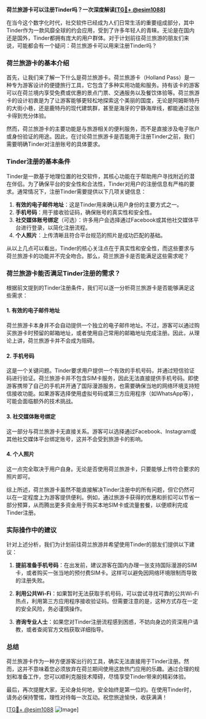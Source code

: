 **荷兰旅游卡可以注册Tinder吗？一次深度解读[[TG💪+ @esim1088](https://t.me/s/esim1088)]**

在当今这个数字化时代，社交软件已经成为人们日常生活的重要组成部分，其中Tinder作为一款风靡全球的约会应用，受到了许多年轻人的青睐。无论是在国内还是国外，Tinder都拥有庞大的用户群体。对于计划前往荷兰旅游的朋友们来说，可能都会有一个疑问：荷兰旅游卡可以用来注册Tinder吗？

### 荷兰旅游卡的基本介绍

首先，让我们来了解一下什么是荷兰旅游卡。荷兰旅游卡（Holland Pass）是一种专为游客设计的便捷旅行工具，它包含了多种实用功能和服务。持有该卡的游客可以在荷兰境内享受免费或优惠的景点门票、交通服务以及餐饮体验等。荷兰旅游卡的设计初衷是为了让游客能够更轻松地探索这个美丽的国度，无论是阿姆斯特丹的大街小巷，还是鹿特丹的现代建筑群，甚至是海牙的宁静海岸线，都能通过这张卡得到充分体验。

然而，荷兰旅游卡的主要功能是与旅游相关的便利服务，而不是直接涉及电子账户或身份验证的用途。因此，在讨论荷兰旅游卡是否能用于注册Tinder之前，我们需要明确Tinder对注册账号的具体要求。

### Tinder注册的基本条件

Tinder是一款基于地理位置的社交软件，其核心功能在于帮助用户寻找附近的潜在伴侣。为了确保平台的安全性和合法性，Tinder对用户的注册信息有严格的要求。通常情况下，注册Tinder需要提供以下几项关键信息：

1. **有效的电子邮件地址**：这是Tinder用来确认用户身份的主要方式之一。
2. **手机号码**：用于接收验证码，确保账号的真实性和安全性。
3. **社交媒体账号绑定**（可选）：许多用户会选择通过Facebook或其他社交媒体平台进行登录，以简化注册流程。
4. **个人照片**：上传清晰且符合平台规范的照片是成功匹配的基础。

从以上几点可以看出，Tinder的核心关注点在于真实性和安全性，而这些要求与荷兰旅游卡的功能并不完全吻合。那么，荷兰旅游卡是否能满足这些需求呢？

### 荷兰旅游卡能否满足Tinder注册的需求？

根据前文提到的Tinder注册条件，我们可以逐一分析荷兰旅游卡是否能够满足这些需求：

#### 1. 有效的电子邮件地址
荷兰旅游卡本身并不会自动提供一个独立的电子邮件地址。不过，游客可以通过购买旅游卡时预留的邮箱地址，或者使用自己常用的邮箱地址完成注册。因此，从理论上讲，荷兰旅游卡并不会成为阻碍。

#### 2. 手机号码
这是一个关键问题。Tinder要求用户提供一个有效的手机号码，并通过短信验证码进行验证。荷兰旅游卡并不包含SIM卡服务，因此无法直接提供手机号码。即使游客携带了自己的手机并开通了国际漫游服务，也需要确保当地的网络环境支持短信接收功能。如果游客选择使用虚拟号码或第三方应用程序（如WhatsApp等），可能会面临额外的技术挑战。

#### 3. 社交媒体账号绑定
这一部分与荷兰旅游卡无直接关系。游客可以选择通过Facebook、Instagram或其他社交媒体平台绑定账号，这并不会受到旅游卡的影响。

#### 4. 个人照片
这一点完全取决于用户自身。无论是否使用荷兰旅游卡，只要能够上传符合要求的照片即可。

综上所述，荷兰旅游卡虽然不能直接解决Tinder注册中的所有问题，但它仍然可以在一定程度上为游客提供便利。例如，通过旅游卡获得的优惠和折扣可以节省一部分预算，从而腾出更多资金用于购买本地SIM卡或流量套餐，以便顺利完成Tinder注册。

### 实际操作中的建议

针对上述分析，我们为计划前往荷兰旅游并希望使用Tinder的朋友们提供以下建议：

1. **提前准备手机号码**：在出发前，建议游客在国内办理一张支持国际漫游的SIM卡，或者购买一张当地的预付费SIM卡。这样可以避免因网络环境限制而导致的注册失败。

2. **利用公共Wi-Fi**：如果暂时无法获取手机号码，可以尝试寻找可靠的公共Wi-Fi热点，利用第三方应用程序接收验证码。但需要注意的是，这种方式存在一定的安全风险，务必谨慎操作。

3. **咨询专业人士**：如果您对Tinder注册流程感到困惑，不妨向身边的资深用户请教，或者查阅官方文档获取详细指导。

### 总结

荷兰旅游卡作为一种方便游客出行的工具，确实无法直接用于Tinder注册。然而，这并不意味着您必须放弃在荷兰期间使用这款热门应用的乐趣。通过合理的规划和准备工作，您可以顺利克服技术障碍，尽情享受Tinder带来的精彩体验。

最后，再次提醒大家，无论身处何地，安全始终是第一位的。在使用Tinder时，请务必保持警惕，理性对待每一次互动。祝您旅途愉快，收获满满！

[[TG💪+ @esim1088](https://t.me/s/esim1088) ![Image](https://i.postimg.cc/4NQfJmqS/Snipaste-2025-05-13-00-14-12.png)]